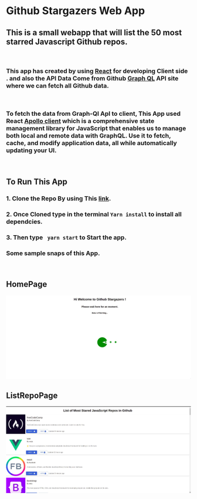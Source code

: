 # Github Stargazers Web App

## This is a small webapp that will list the 50 most starred Javascript Github repos.  
<br>

### This app has created by using  [React](https://reactjs.org/) for developing Client side . and also the API Data Come from Github  [Graph QL](https://graphql.org/)  API site where we can fetch all Github data.
<br>

### To fetch the data from Graph-Ql ApI to client, This App used React [Apollo client](https://www.apollographql.com/docs/react/) which is a comprehensive state management library for JavaScript that enables us to manage both local and remote data with GraphQL. Use it to fetch, cache, and modify application data, all while automatically updating your UI.
<br>

## To Run This App
### 1. Clone the Repo By using This [link](https://github.com/SinthujanSintha/github-stargazers.git).
### 2. Once Cloned type in the terminal  ```Yarn install```  to install all dependcies.
### 3. Then type ``` yarn start``` to Start the app.
### Some sample snaps of this App.
<br>

## HomePage

![HomePage](public/HomePage.jpeg)
<br>
## ListRepoPage
![ListRepoData](public/ListRepoData.jpeg)

 
 
 
 

